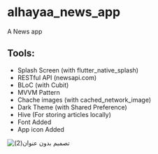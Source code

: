 # alhayaa_news_app

A News app

## Tools: 
- Splash Screen (with flutter_native_splash)
- RESTful API (newsapi.com)
- BLoC (with Cubit)
- MVVM Pattern
- Chache images (with cached_network_image)
- Dark Theme (with Shared Preference)
- Hive (For storing articles locally)
- Font Added
- App icon Added


![تصميم بدون عنوان(2)](https://github.com/user-attachments/assets/fecb8363-a13d-458d-87c5-4c874294b008)
